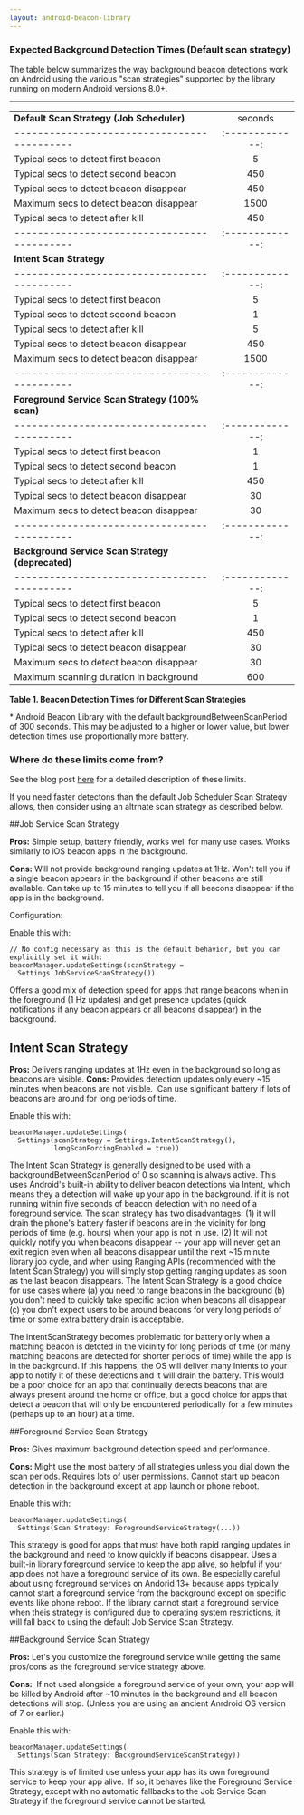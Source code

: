 ```yaml
---
layout: android-beacon-library
---
```


### Expected Background Detection Times (Default scan strategy)

The table below summarizes the way background beacon detections work on Android using the various "scan strategies" supported by the library running on modern Android versions 8.0+.

---

|                                             |               |
| ------------------------------------------- |:-------------:|
| **Default Scan Strategy (Job Scheduler)**       | seconds       |
| ------------------------------------------- |:-------------:|
| Typical secs to detect first beacon         | 5             |
| Typical secs to detect second beacon        | 450           |
| Typical secs to detect beacon disappear     | 450           |
| Maximum secs to detect beacon disappear     | 1500          |
| Typical secs to detect after kill           | 450           |
| ------------------------------------------- |:-------------:|
| **Intent Scan Strategy**                        |               |
| ------------------------------------------- |:-------------:|
| Typical secs to detect first beacon         | 5             |
| Typical secs to detect second beacon        | 1             |
| Typical secs to detect after kill           | 5             |
| Typical secs to detect beacon disappear     | 450           |
| Maximum secs to detect beacon disappear     | 1500          |
| ------------------------------------------- |:-------------:|
| **Foreground Service Scan Strategy (100% scan)**|               |
| ------------------------------------------- |:-------------:|
| Typical secs to detect first beacon         | 1             |
| Typical secs to detect second beacon        | 1             |
| Typical secs to detect after kill           | 450           |
| Typical secs to detect beacon disappear     | 30            |
| Maximum secs to detect beacon disappear     | 30            |
| ------------------------------------------- |:-------------:|
| **Background Service Scan Strategy (deprecated)**|               |
| ------------------------------------------- |:-------------:|
| Typical secs to detect first beacon         | 5             |
| Typical secs to detect second beacon        | 1             |
| Typical secs to detect after kill           | 450           |
| Typical secs to detect beacon disappear     | 30            |
| Maximum secs to detect beacon disappear     | 30            |
| Maximum scanning duration in background     | 600           |
 
**Table 1. Beacon Detection Times for Different Scan Strategies**

\* Android Beacon Library with the default backgroundBetweenScanPeriod of 300 seconds.  This may be adjusted to a higher or lower value, but lower detection times use proportionally more battery.

### Where do these limits come from?

See the blog post [here](http://www.davidgyoungtech.com/2017/08/07/beacon-detection-with-android-8) for a detailed description of these limits.

If you need faster detectons than the default Job Scheduler Scan Strategy allows, then consider using an altrnate scan strategy as described below. 

##Job Service Scan Strategy

**Pros:** Simple setup, battery friendly, works well for many use cases.  Works similarly to iOS beacon apps in the background.

**Cons:** Will not provide background ranging updates at 1Hz.  Won't tell you if a single beacon appears in the background if other beacons are still available.  Can take up to 15 minutes to tell you if all beacons disappear if the app is in the background.

Configuration:  

Enable this with:  
```
// No config necessary as this is the default behavior, but you can explicitly set it with:
beaconManager.updateSettings(scanStrategy = 
  Settings.JobServiceScanStrategy())
```

Offers a good mix of detection speed for apps that range beacons when in the foreground (1 Hz updates) and get presence updates (quick notifications if any beacon appears or all beacons disappear) in the background.



## Intent Scan Strategy

**Pros:** Delivers ranging updates at 1Hz even in the background so long as beacons are visible.
**Cons:** Provides detection updates only every ~15 minutes when beacons are not visible.  Can use significant battery if lots of beacons are around for long periods of time.

Enable this with:    
```
beaconManager.updateSettings(
  Settings(scanStrategy = Settings.IntentScanStrategy(), 
           longScanForcingEnabled = true))
```

The Intent Scan Strategy is generally designed to be used with a backgroundBetweenScanPeriod of 0 so scanning is always active.  This uses Android's built-in ability to deliver beacon detections via Intent, which means they a detection will wake up your app in the background.  if it is not running within five seconds of beacon detection with no need of a foreground service.   The scan strategy has two disadvantages:  (1) it will drain the phone's battery faster if beacons are in the vicinity for long periods of time (e.g. hours) when your app is not in use.  (2) It will not quickly notify you when beacons disappear -- your app will never get an exit region even when all beacons disappear until the next ~15 minute library job cycle, and when using Ranging APIs (recommended with the Intent Scan Strategy) you will simply stop getting ranging updates as soon as the last beacon disappears.  The Intent Scan Strategy is a good choice for use cases where (a) you need to range beacons in the background (b) you don't need to quickly take specific action when beacons all disappear (c) you don't expect users to be around beacons for very long periods of time or some extra battery drain is acceptable. 

The IntentScanStrategy becomes problematic for battery only when a matching beacon is detcted in the vicinity for long periods of time (or many matching beacons are detected for shorter periods of time) while the app is in the background.  If this happens, the OS will deliver many Intents to your app to notify it of these detections and it will drain the battery.  This would be a poor choice for an app that continually detects beacons that are always present around the home or office, but a good choice for apps that detect a beacon that will only be encountered periodically for a few minutes (perhaps up to an hour) at a time.


##Foreground Service Scan Strategy

**Pros:** Gives maximum background detection speed and performance.

**Cons:** Might use the most battery of all strategies  unless you dial down the scan periods.  Requires lots of user permissions.  Cannot start up beacon detection in the background except at app launch or phone reboot.

Enable this with:  
```
beaconManager.updateSettings(
  Settings(Scan Strategy: ForegroundServiceStrategy(...))
```

This strategy is good for apps that must have both rapid ranging updates in the background and need to know quickly if beacons disappear.  Uses a built-in library foreground service to keep the app alive, so helpful if your app does not have a foreground service of its own.  Be especially careful about using foreground services  on Andorid 13+ because apps typically cannot start a foreground service from the background except on specific events like phone reboot.  If the library cannot start a foreground service when theis strategy is configured due to operating system restrictions, it will fall back to using the default Job Service Scan Strategy.


##Background Service Scan Strategy

**Pros:** Let's you customize the foreground service while getting the same pros/cons as the foreground service strategy above.

**Cons:**  If not used alongside a foreground service of your own, your app will be killed by Android after ~10 minutes in the background and all beacon detections will stop.  (Unless you are using an ancient Anrdroid OS version of 7 or earlier.)

Enable this with:  
```
beaconManager.updateSettings(
  Settings(Scan Strategy: BackgroundServiceScanStrategy))
```

This strategy is of limited use unless your app has its own foreground service to keep your app alive.  If so, it behaves like the Foreground Service Strategy, except with no automatic fallbacks to the Job Service Scan Strategy if the foreground service cannot be started.






        
